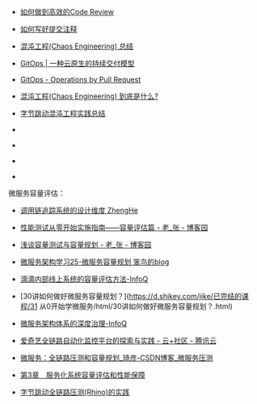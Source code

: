 
- [如何做到高效的Code Review](https://mp.weixin.qq.com/s?__biz=MzA5MTAzNjU1OQ==&mid=2454780425&idx=1&sn=3ca4e29c35ba60b58c3b8064e293959f&chksm=87a6d4e9b0d15dff839d15686e1f42b05779ab91731c3d2940f6824a667c6c796f1d48d373b0&scene=21#wechat_redirect)

- [如何写好提交注释](https://mp.weixin.qq.com/s/d-V_Jp4iztFeEuraVBZkiw)

- [混沌工程(Chaos Engineering) 总结](https://zhuanlan.zhihu.com/p/90294032)

- [GitOps | 一种云原生的持续交付模型](https://juejin.cn/post/6844903665187160072)

- [GitOps - Operations by Pull Request](https://www.weave.works/blog/gitops-operations-by-pull-request)

- [混沌工程(Chaos Engineering) 到底是什么?](https://cloud.tencent.com/developer/article/1622874)

- [字节跳动混沌工程实践总结](https://www.infoq.cn/article/gsqtykoa3uvrtqi1kkmo)

- 

- []()

- []()

- []()

  

微服务容量评估：

* [调用链追踪系统的设计维度  ZhengHe](https://zhenghe-md.github.io/blog/2020/12/20/design-dimensions-of-tracing-systems/)

* [性能测试从零开始实施指南——容量评估篇 - 老_张 - 博客园](https://www.cnblogs.com/imyalost/p/11623716.html)

* [浅谈容量测试与容量规划 - 老_张 - 博客园](https://www.cnblogs.com/imyalost/p/9630846.html)

* [微服务架构学习25-微服务容量规划  笨鸟的blog](https://blog.gunxueqiu.site/blog/微服务/2018-11-05-微服务架构学习25-微服务容量规划.html#容量规划系统)

* [滴滴内部线上系统的容量评估方法-InfoQ](https://www.infoq.cn/article/w9bb82g4efeuwr7ggvsb)

* [30讲如何做好微服务容量规划？](https://d.shikey.com/jike/已完结的课程/31 从0开始学微服务/html/30讲如何做好微服务容量规划？.html)

* [微服务架构体系的深度治理-InfoQ](https://www.infoq.cn/article/q65ddirtdsbf*e6ki2p4)

* [爱奇艺全链路自动化监控平台的探索与实践 - 云+社区 - 腾讯云](https://cloud.tencent.com/developer/news/637788)

* [微服务：全链路压测和容量规划_琦彦-CSDN博客_微服务压测](https://blog.csdn.net/fly910905/article/details/100065613)

* [第3章　服务化系统容量评估和性能保障](http://reader.epubee.com/books/mobile/b0/b022f5a6a0be3c1dd64abc0c67d18006/text00012.html)

* [字节跳动全链路压测(Rhino)的实践](https://mp.weixin.qq.com/s?__biz=MzI1MzYzMjE0MQ==&mid=2247486786&idx=1&sn=73a0ebf487e2a9f1c5811b346992c397&chksm=e9d0c6a0dea74fb652c385dc196badf67f9e91818eb8efad68b7895377c3a7120f062ced09d8&mpshare=1&scene=1&srcid=1013VLT81rnenqK05lErn9Iu&sharer_sharetime=1602576261280&sharer_shareid=f342ab0998c78ab2a51b764b15bc29e8&version=3.1.0.3003&platform=win#rd)
